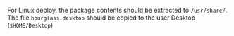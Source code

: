 For Linux deploy, the package contents should be extracted to `/usr/share/`.  
The file `hourglass.desktop` should be copied to the user Desktop (`$HOME/Desktop`)
